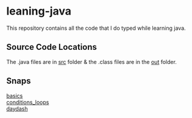 # leaning-java
This repository contains all the code that I do typed while learning java.
## Source Code Locations
The .java files are in [src](https://github.com/daydash/leaning-java/tree/master/src/com) folder & the .class files are in the [out](https://github.com/daydash/leaning-java/tree/master/out/production/Java/com) folder.
## Snaps
[basics](https://github.com/daydash/leaning-java/tree/master/src/com/basics) <br />
[conditions_loops](https://github.com/daydash/leaning-java/tree/master/src/com/conditions_loops) <br />
[daydash](https://github.com/daydash/leaning-java/tree/master/src/com/daydash)